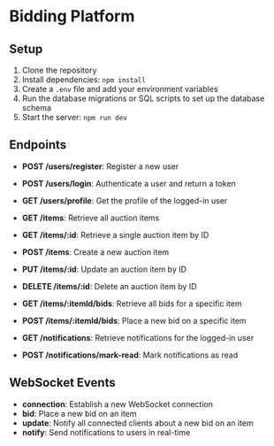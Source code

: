 # Bidding Platform

## Setup

1. Clone the repository
2. Install dependencies: `npm install`
3. Create a `.env` file and add your environment variables
4. Run the database migrations or SQL scripts to set up the database schema
5. Start the server: `npm run dev`

## Endpoints

- **POST /users/register**: Register a new user
- **POST /users/login**: Authenticate a user and return a token
- **GET /users/profile**: Get the profile of the logged-in user

- **GET /items**: Retrieve all auction items
- **GET /items/:id**: Retrieve a single auction item by ID
- **POST /items**: Create a new auction item
- **PUT /items/:id**: Update an auction item by ID
- **DELETE /items/:id**: Delete an auction item by ID

- **GET /items/:itemId/bids**: Retrieve all bids for a specific item
- **POST /items/:itemId/bids**: Place a new bid on a specific item

- **GET /notifications**: Retrieve notifications for the logged-in user
- **POST /notifications/mark-read**: Mark notifications as read

## WebSocket Events

- **connection**: Establish a new WebSocket connection
- **bid**: Place a new bid on an item
- **update**: Notify all connected clients about a new bid on an item
- **notify**: Send notifications to users in real-time
